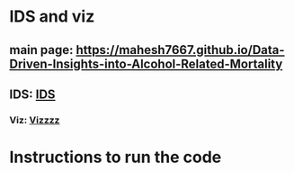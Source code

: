 # IDS and viz

## main page: https://mahesh7667.github.io/Data-Driven-Insights-into-Alcohol-Related-Mortality

## IDS: [IDS](https://mahesh7667.github.io/Data-Driven-Insights-into-Alcohol-Related-Mortality/Trends-and-Future-Prediction)

### Viz: [Vizzzz](https://mahesh7667.github.io/Data-Driven-Insights-into-Alcohol-Related-Mortality/Exploring-through-Visualizations)

# Instructions to run the code
